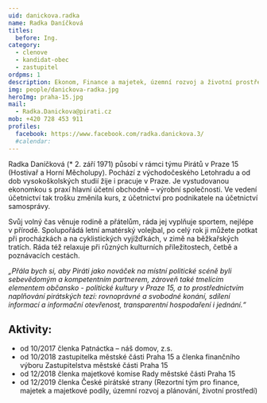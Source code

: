 ```yaml
---
uid: danickova.radka
name: Radka Daníčková
titles:
  before: Ing.
category:
  - clenove
  - kandidat-obec
  - zastupitel
ordpms: 1
description: Ekonom, Finance a majetek, územní rozvoj a životní prostředí, Hostivař
img: people/danickova-radka.jpg
heroImg: praha-15.jpg
mail:
  - Radka.Danickova@pirati.cz
mob: +420 728 453 911
profiles:
  facebook: https://www.facebook.com/radka.danickova.3/
  #calendar: 
---
```


Radka Daníčková (* 2. září 1971) působí v rámci týmu Pirátů v Praze 15 (Hostivař a Horní Měcholupy). Pochází z východočeského Letohradu a od dob vysokoškolských studií žije i pracuje v Praze. Je vystudovanou ekonomkou s praxí hlavní účetní obchodně – výrobní společnosti. Ve vedení účetnictví tak trošku změnila kurs, z účetnictví pro podnikatele na účetnictví samosprávy.

Svůj volný čas věnuje rodině a přátelům, ráda jej vyplňuje sportem, nejlépe v přírodě. Spolupořádá letní amatérský volejbal, po celý rok ji můžete potkat při procházkách a na cyklistických vyjížďkách, v zimě na běžkařských tratích. Ráda též relaxuje při různých kulturních příležitostech, četbě a poznávacích cestách.

*„Přála bych si, aby Piráti jako nováček na místní politické scéně byli sebevědomým a kompetentním partnerem, zároveň také tmelícím elementem občansko - politické kultury v Praze 15, a to prostřednictvím naplňování pirátských tezí: rovnoprávné a svobodné konání, sdílení informací a informační otevřenost, transparentní hospodaření i jednání.“*

## Aktivity:
- od 10/2017 členka Patnáctka – náš domov, z.s. 
- od 10/2018 zastupitelka městské části Praha 15 a členka finančního výboru Zastupitelstva městské části Praha 15
- od 12/2018 členka majetkové komise Rady městské části Praha 15
- od 12/2019 členka České pirátské strany (Rezortní tým pro finance, majetek a majetkové podíly, územní rozvoj a plánování, životní prostředí) 
